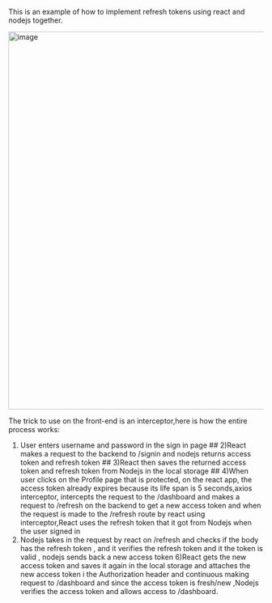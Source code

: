 This is an example of how to implement refresh tokens using react and nodejs together.

<img width="747" alt="image" src="https://user-images.githubusercontent.com/40856827/221082235-83a28e3b-970f-4b52-b2a9-d6d8b5aa49ca.png">


The trick to use on the front-end is an interceptor,here is how the entire process works:

1) User enters username and password in the sign in page ##
2)React makes a request to the backend to /signin and nodejs returns access token and refresh token ##
3)React then saves the returned access token and refresh token from Nodejs in the local storage ##
4)When user clicks on the Profile page that is protected, on the react app, the access token already expires because its life span is 5 seconds,axios interceptor, intercepts the request to the /dashboard and makes a request to /refresh on the backend to get a new access token and when the request is made to the /refresh route by react using interceptor,React uses the refresh token that it got from Nodejs when the user signed in
5) Nodejs takes in the request by react on /refresh and checks if the body has the refresh token , and it verifies the refresh token and it the token is valid , nodejs sends back a new access token
6)React gets the new access token and saves it again in the local storage and attaches the new access token i the Authorization header and continuous making request to /dashboard and since the access token is fresh/new ,Nodejs verifies the access token and allows access to /dashboard.
